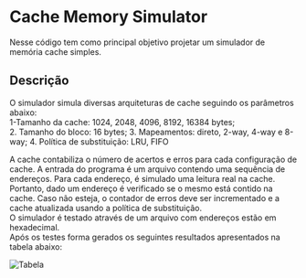 
<h1 id="cache-memory-simulator">Cache Memory Simulator</h1>
<p>Nesse código tem como principal objetivo projetar um simulador de memória cache simples.</p>
<h2 id="descrição">Descrição</h2>
<p>O simulador simula diversas arquiteturas de cache seguindo os parâmetros abaixo:<br>
1-Tamanho da cache: 1024, 2048, 4096, 8192, 16384 bytes;<br>
2. Tamanho do bloco: 16 bytes; 3. Mapeamentos: direto, 2-way, 4-way e 8-way; 4. Política de substituição: LRU, FIFO</p>
<p>A cache contabiliza o número de acertos e erros para cada configuração de cache. A entrada do programa é um arquivo contendo uma sequência de endereços. Para cada endereço, é  simulado uma leitura real na cache. Portanto, dado um endereço é verificado se o mesmo está contido na cache. Caso não esteja, o contador de erros deve ser incrementado e a cache atualizada usando a política de substituição.<br>
O simulador é testado através de um arquivo com endereços estão em hexadecimal.<br>
Após os testes forma gerados os seguintes resultados apresentados na tabela abaixo:</p>

![Tabela](https://user-images.githubusercontent.com/34459397/60374013-c0508980-99d8-11e9-8567-368a23b033e1.png)
